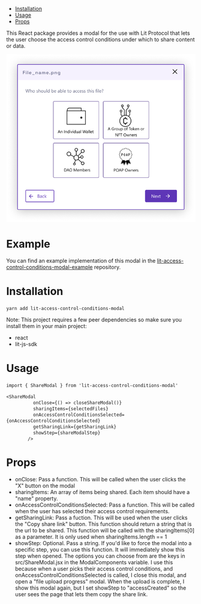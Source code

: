 <!-- START doctoc generated TOC please keep comment here to allow auto update -->
<!-- DON'T EDIT THIS SECTION, INSTEAD RE-RUN doctoc TO UPDATE -->

- [Installation](#installation)
- [Usage](#usage)
- [Props](#props)

<!-- END doctoc generated TOC please keep comment here to allow auto update -->

This React package provides a modal for the use with Lit Protocol that lets the user choose the access control conditions under which to share content or data.

![Screenshot](https://github.com/LIT-Protocol/lit-access-control-conditions-modal/raw/main/assets/screenshot.png)

# Example

You can find an example implementation of this modal in the [lit-access-control-conditions-modal-example](https://github.com/LIT-Protocol/lit-access-control-conditions-modal-example) repository.

# Installation

`yarn add lit-access-control-conditions-modal`

Note: This project requires a few peer dependencies so make sure you install them in your main project:

- react
- lit-js-sdk

# Usage

`import { ShareModal } from 'lit-access-control-conditions-modal'`

```
<ShareModal
          onClose={() => closeShareModal()}
          sharingItems={selectedFiles}
          onAccessControlConditionsSelected={onAccessControlConditionsSelected}
          getSharingLink={getSharingLink}
          showStep={shareModalStep}
        />
```

# Props

- onClose: Pass a function. This will be called when the user clicks the "X" button on the modal
- sharingItems: An array of items being shared. Each item should have a "name" property.
- onAccessControlConditionsSelected: Pass a function. This will be called when the user has selected their access control requirements.
- getSharingLink: Pass a fuction. This will be used when the user clicks the "Copy share link" button. This function should return a string that is the url to be shared. This function will be called with the sharingItems[0] as a parameter. It is only used when sharingItems.length == 1
- showStep: Optional. Pass a string. If you'd like to force the modal into a specific step, you can use this function. It will immediately show this step when opened. The options you can choose from are the keys in src/ShareModal.jsx in the ModalComponents variable. I use this because when a user picks their access control conditions, and onAccessControlConditionsSelected is called, I close this modal, and open a "file upload progress" modal. When the upload is complete, I show this modal again, but I set showStep to "accessCreated" so the user sees the page that lets them copy the share link.
